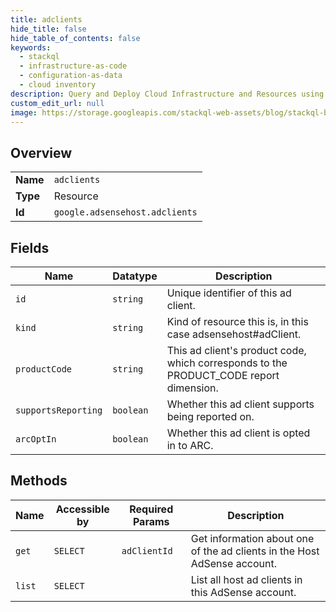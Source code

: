 ```yaml
---
title: adclients
hide_title: false
hide_table_of_contents: false
keywords:
  - stackql
  - infrastructure-as-code
  - configuration-as-data
  - cloud inventory
description: Query and Deploy Cloud Infrastructure and Resources using SQL
custom_edit_url: null
image: https://storage.googleapis.com/stackql-web-assets/blog/stackql-blog-post-featured-image.png
---
```

  
    

## Overview
<table><tbody>
<tr><td><b>Name</b></td><td><code>adclients</code></td></tr>
<tr><td><b>Type</b></td><td>Resource</td></tr>
<tr><td><b>Id</b></td><td><code>google.adsensehost.adclients</code></td></tr>
</tbody></table>

## Fields
| Name | Datatype | Description |
| ---- | -------- | ----------- |
| `id` | `string` | Unique identifier of this ad client. |
| `kind` | `string` | Kind of resource this is, in this case adsensehost#adClient. |
| `productCode` | `string` | This ad client's product code, which corresponds to the PRODUCT_CODE report dimension. |
| `supportsReporting` | `boolean` | Whether this ad client supports being reported on. |
| `arcOptIn` | `boolean` | Whether this ad client is opted in to ARC. |
## Methods
| Name | Accessible by | Required Params | Description |
| ---- | ------------- | --------------- | ----------- |
| `get` | `SELECT` | `adClientId` | Get information about one of the ad clients in the Host AdSense account. |
| `list` | `SELECT` |  | List all host ad clients in this AdSense account. |
